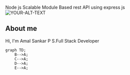 Node js Scalable Module Based rest API using express js
<picture>
 <source media="(prefers-color-scheme: dark)" srcset="YOUR-DARKMODE-IMAGE">
 <source media="(prefers-color-scheme: light)" srcset="YOUR-LIGHTMODE-IMAGE">
 <img alt="YOUR-ALT-TEXT" src="https://images.pexels.com/photos/11308989/pexels-photo-11308989.jpeg?auto=compress&cs=tinysrgb&w=1260&h=750&dpr=1">
</picture>
## About me

Hi, I'm Amal Sankar P S.Full Stack Developer
```mermaid
graph TD;
    B-->A;
    C-->A;
    D-->A;
    E-->A;
```

